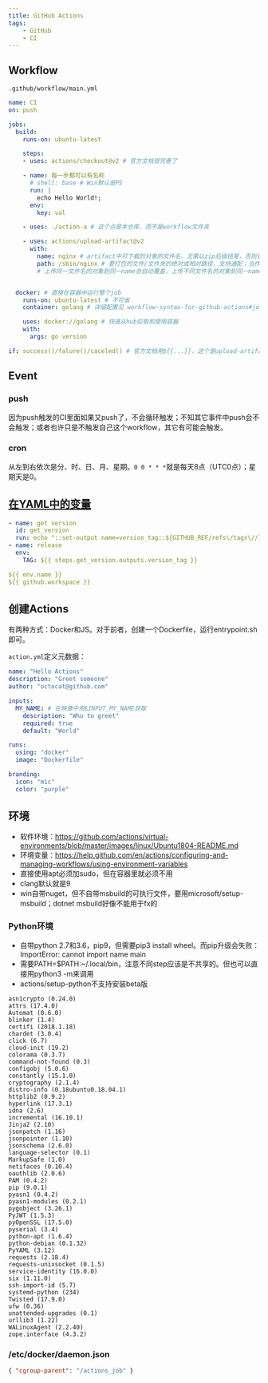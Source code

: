 ```yaml
---
title: GitHub Actions
tags:
    - GitHub
    - CI
---
```


## Workflow

`.github/workflow/main.yml`

```yaml
name: CI
on: push

jobs:
  build:
    runs-on: ubuntu-latest

    steps:
    - uses: actions/checkout@v2 # 官方文档很完善了

    - name: 每一步都可以有名称
      # shell: base # Win默认是PS
      run: |
        echo Hello World!;
      env:
        key: val

    - uses: ./action-a # 这个点是本仓库，而不是workflow文件夹

    - uses: actions/upload-artifact@v2
      with:
        name: nginx # artifact中可下载的对象的文件名，无需以zip后缀结尾，否则会有双重后缀
        path: /sbin/nginx # 要打包的文件/文件夹的绝对或相对路径，支持通配；当作Linux意义下的文件，不保留父路径，只有自己的文件名
        # 上传同一文件名的对象到同一name会自动覆盖，上传不同文件名的对象到同一name会添加到压缩包中；此处的“文件名”指的是path里不含路径的文件名


  docker: # 直接在容器中运行整个job
    runs-on: ubuntu-latest # 不可省
    container: golang # 详细配置见 workflow-syntax-for-github-actions#jobsjob_idcontainer

    uses: docker://golang # 快速从hub拉取和使用容器
    with:
      args: go version

if: success()/falure()/caceled() # 官方文档用${{...}}，这个是upload-artifact的实例，不清楚哪个对
```

## Event

### push

因为push触发的CI里面如果又push了，不会循环触发；不知其它事件中push会不会触发；或者也许只是不触发自己这个workflow，其它有可能会触发。

### cron

从左到右依次是分、时、日、月、星期。`0 0 * * *`就是每天8点（UTC0点）；星期天是0。

## [在YAML中的变量](https://help.github.com/en/actions/reference/context-and-expression-syntax-for-github-actions)

```yaml
- name: get version
  id: get_version
  run: echo "::set-output name=version_tag::${GITHUB_REF/refs\/tags\//}"
- name: release
  env:
    TAG: ${{ steps.get_version.outputs.version_tag }}

${{ env.name }}
${{ github.workspace }}
```

## 创建Actions

有两种方式：Docker和JS。对于前者，创建一个Dockerfile，运行entrypoint.sh即可。

`action.yml`定义元数据：

```yaml
name: "Hello Actions"
description: "Greet someone"
author: "octocat@github.com"

inputs:
  MY_NAME: # 在映像中用$INPUT_MY_NAME获取
    description: "Who to greet"
    required: true
    default: "World"

runs:
  using: "docker"
  image: "Dockerfile"

branding:
  icon: "mic"
  color: "purple"
```

## 环境

* 软件环境：https://github.com/actions/virtual-environments/blob/master/images/linux/Ubuntu1804-README.md
* 环境变量：https://help.github.com/en/actions/configuring-and-managing-workflows/using-environment-variables
* 直接使用apt必须加sudo，但在容器里就必须不用
* clang默认就是9
* win自带nuget，但不自带msbuild的可执行文件，要用microsoft/setup-msbuild；dotnet msbuild好像不能用于fx的

### Python环境

* 自带python 2.7和3.6，pip9，但需要pip3 install wheel。而pip升级会失败：ImportError: cannot import name main
* 需要PATH=$PATH:~/.local/bin，注意不同step应该是不共享的。但也可以直接用python3 -m来调用
* actions/setup-python不支持安装beta版

```
asn1crypto (0.24.0)
attrs (17.4.0)
Automat (0.6.0)
blinker (1.4)
certifi (2018.1.18)
chardet (3.0.4)
click (6.7)
cloud-init (19.2)
colorama (0.3.7)
command-not-found (0.3)
configobj (5.0.6)
constantly (15.1.0)
cryptography (2.1.4)
distro-info (0.18ubuntu0.18.04.1)
httplib2 (0.9.2)
hyperlink (17.3.1)
idna (2.6)
incremental (16.10.1)
Jinja2 (2.10)
jsonpatch (1.16)
jsonpointer (1.10)
jsonschema (2.6.0)
language-selector (0.1)
MarkupSafe (1.0)
netifaces (0.10.4)
oauthlib (2.0.6)
PAM (0.4.2)
pip (9.0.1)
pyasn1 (0.4.2)
pyasn1-modules (0.2.1)
pygobject (3.26.1)
PyJWT (1.5.3)
pyOpenSSL (17.5.0)
pyserial (3.4)
python-apt (1.6.4)
python-debian (0.1.32)
PyYAML (3.12)
requests (2.18.4)
requests-unixsocket (0.1.5)
service-identity (16.0.0)
six (1.11.0)
ssh-import-id (5.7)
systemd-python (234)
Twisted (17.9.0)
ufw (0.36)
unattended-upgrades (0.1)
urllib3 (1.22)
WALinuxAgent (2.2.40)
zope.interface (4.3.2)
```

### /etc/docker/daemon.json

```json
{ "cgroup-parent": "/actions_job" }
```
